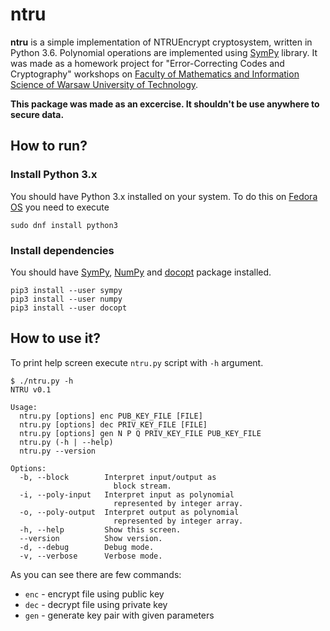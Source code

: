 # ntru
**ntru** is a simple implementation of NTRUEncrypt cryptosystem, written in Python 3.6.
Polynomial operations are implemented using [SymPy](http://www.sympy.org) library.
It was made as a homework project for "Error-Correcting Codes and Cryptography" workshops on [Faculty of Mathematics and Information Science of Warsaw University of Technology](http://www.mini.pw.edu.pl).

**This package was made as an excercise. It shouldn't be use anywhere to secure data.**

## How to run?

### Install Python 3.x
You should have Python 3.x installed on your system. To do this on [Fedora OS](https://getfedora.org/ "Get Fedora") you need to execute
```
sudo dnf install python3
```

### Install dependencies
You should have [SymPy](http://www.sympy.org), [NumPy](http://www.numpy.org/) and [docopt](http://www.docopt.org/) package installed.
```
pip3 install --user sympy
pip3 install --user numpy
pip3 install --user docopt
```

## How to use it?
To print help screen execute `ntru.py` script with `-h` argument.
```
$ ./ntru.py -h
NTRU v0.1

Usage:
  ntru.py [options] enc PUB_KEY_FILE [FILE]
  ntru.py [options] dec PRIV_KEY_FILE [FILE]
  ntru.py [options] gen N P Q PRIV_KEY_FILE PUB_KEY_FILE
  ntru.py (-h | --help)
  ntru.py --version

Options:
  -b, --block        Interpret input/output as
                       block stream.
  -i, --poly-input   Interpret input as polynomial
                       represented by integer array.
  -o, --poly-output  Interpret output as polynomial
                       represented by integer array.
  -h, --help         Show this screen.
  --version          Show version.
  -d, --debug        Debug mode.
  -v, --verbose      Verbose mode.
```

As you can see there are few commands:
* `enc` - encrypt file using public key
* `dec` - decrypt file using private key
* `gen` - generate key pair with given parameters
